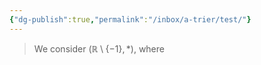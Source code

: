 ```yaml
---
{"dg-publish":true,"permalink":"/inbox/a-trier/test/"}
---
```


> We consider $(\mathbb{R} \setminus \{-1\},*)$, where
